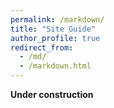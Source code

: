 ```yaml
---
permalink: /markdown/
title: "Site Guide"
author_profile: true
redirect_from: 
  - /md/
  - /markdown.html
---
```

<b>Under construction</b>
